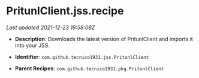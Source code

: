 # PritunlClient.jss.recipe

_Last updated 2021-12-23 19:58:08Z_

- **Description**: Downloads the latest version of PritunlClient and imports it into your JSS.

- **Identifier**: `com.github.tecnico1931.jss.PritunlClient`

- **Parent Recipes**: `com.github.tecnico1931.pkg.PritunlClient`